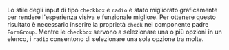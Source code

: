 Lo stile degli input di tipo `checkbox` e `radio` è stato migliorato graficamente per rendere l'esperienza visiva e funzionale migliore. Per ottenere questo risultato è necessario inserire la proprietà `check` nel componente padre `FormGroup`. Mentre le `checkbox` servono a selezionare una o più opzioni in un elenco, i `radio` consentono di selezionare una sola opzione tra molte.
